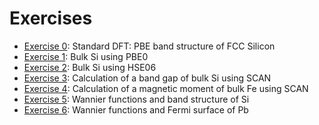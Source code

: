 # Exercises

 - [Exercise 0](exercise0/README.md): Standard DFT: PBE band structure of FCC Silicon
 - [Exercise 1](exercise1/README.md): Bulk Si using PBE0
 - [Exercise 2](exercise2/README.md): Bulk Si using HSE06
 - [Exercise 3](exercise3/README.md): Calculation of a band gap of bulk Si using SCAN
 - [Exercise 4](exercise4/README.md): Calculation of a magnetic moment of bulk Fe using SCAN
 - [Exercise 5](exercise5/README.md): Wannier functions and band structure of Si
 - [Exercise 6](exercise6/README.md): Wannier functions and Fermi surface of Pb

